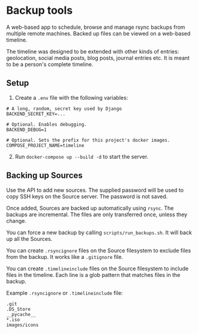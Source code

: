 # Backup tools

A web-based app to schedule, browse and manage rsync backups from multiple remote machines. Backed up files can be viewed on a web-based timeline.

The timeline was designed to be extended with other kinds of entries: geolocation, social media posts, blog posts, journal entries etc. It is meant to be a person's complete timeline.  

## Setup

1. Create a `.env` file with the following variables:
```
# A long, random, secret key used by Django
BACKEND_SECRET_KEY=...

# Optional. Enables debugging.
BACKEND_DEBUG=1

# Optional. Sets the prefix for this project's docker images.
COMPOSE_PROJECT_NAME=timeline
```

2. Run `docker-compose up --build -d` to start the server.

## Backing up Sources

Use the API to add new sources. The supplied password will be used to copy SSH keys on the Source server. The password is not saved.

Once added, Sources are backed up automatically using `rsync`. The backups are incremental. The files are only transferred once, unless they change.

You can force a new backup by calling `scripts/run_backups.sh`. It will back up all the Sources.

You can create `.rsyncignore` files on the Source filesystem to exclude files from the backup. It works like a `.gitignore` file.

You can create `.timelineinclude` files on the Source filesystem to include files in the timeline. Each line is a glob pattern that matches files in the backup.

Example `.rsyncignore` or `.timelineinclude` file:
```
.git
.DS_Store
__pycache__
*.iso
images/icons
```